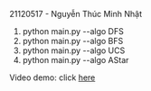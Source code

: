 ﻿21120517 - Nguyễn Thúc Minh Nhật

1. python main.py --algo DFS
2. python main.py --algo BFS
3. python main.py --algo UCS
4. python main.py --algo AStar

Video demo: click [here](https://www.youtube.com/watch?v=L5yyWpD-qAM)
